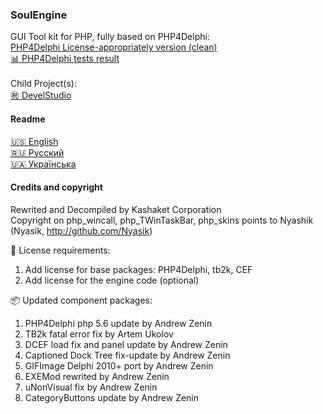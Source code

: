 ### SoulEngine

GUI Tool kit for PHP, fully based on PHP4Delphi:
<br><a href="https://github.com/KashaketCompany/php4delphi">PHP4Delphi License-appropriately version (clean)</a>
<br><a href="readme/statinfo.md">:bar_chart: PHP4Delphi tests result </a><br>
<br>Child Project(s):<br><a href="https://github.com/KashaketCompany/DevelStudio-3.0-beta">㊗ DevelStudio</a>

#### Readme
<a href="readme/en_us.md"> :us: English </a><br>
<a href="readme/rus.md"> :ru: Русский </a><br>
<a href="readme/ukr.md"> 🇺🇦 Українська </a><br>

#### Credits and copyright
Rewrited and Decompiled by Kashaket Corporation
<br>Copyright on php_wincall, php_TWinTaskBar, php_skins points to Nyashik (Nyasik, http://github.com/Nyasik)

📜 License requirements:
1) Add license for base packages: PHP4Delphi, tb2k, CEF
2) Add license for the engine code (optional)

📦 Updated component packages:
1) PHP4Delphi php 5.6 update by Andrew Zenin
2) TB2k fatal error fix by Artem Ukolov
3) DCEF load fix and panel update by Andrew Zenin
4) Captioned Dock Tree fix-update by Andrew Zenin
5) GIFImage Delphi 2010+ port by Andrew Zenin
6) EXEMod rewrited by Andrew Zenin
7) uNonVisual fix by Andrew Zenin
8) CategoryButtons update by Andrew Zenin
